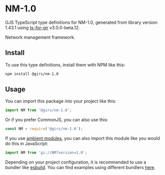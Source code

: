 
# NM-1.0

GJS TypeScript type definitions for NM-1.0, generated from library version 1.43.1 using [ts-for-gir](https://github.com/gjsify/ts-for-gjs) v3.0.0-beta.12.

Network management framework.

## Install

To use this type definitions, install them with NPM like this:
```bash
npm install @girs/nm-1.0
```

## Usage

You can import this package into your project like this:
```ts
import NM from '@girs/nm-1.0';
```

Or if you prefer CommonJS, you can also use this:
```ts
const NM = require('@girs/nm-1.0');
```

If you use [ambient modules](https://github.com/gjsify/ts-for-gir/tree/main/packages/cli#ambient-modules), you can also import this module like you would do this in JavaScript:

```ts
import NM from 'gi://NM?version=1.0';
```

Depending on your project configuration, it is recommended to use a bundler like [esbuild](https://esbuild.github.io/). You can find examples using different bundlers [here](https://github.com/gjsify/ts-for-gir/tree/main/examples).